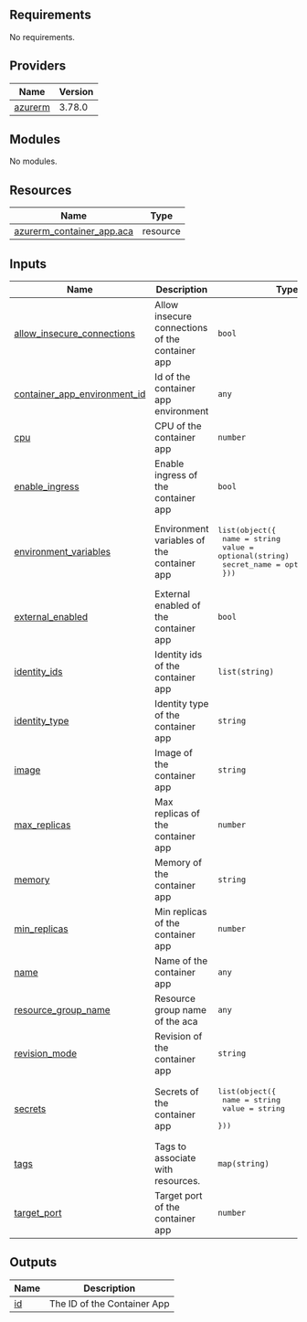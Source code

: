 <!-- BEGIN_TF_DOCS -->
## Requirements

No requirements.

## Providers

| Name | Version |
|------|---------|
| <a name="provider_azurerm"></a> [azurerm](#provider\_azurerm) | 3.78.0 |

## Modules

No modules.

## Resources

| Name | Type |
|------|------|
| [azurerm_container_app.aca](https://registry.terraform.io/providers/hashicorp/azurerm/latest/docs/resources/container_app) | resource |

## Inputs

| Name | Description | Type | Default | Required |
|------|-------------|------|---------|:--------:|
| <a name="input_allow_insecure_connections"></a> [allow\_insecure\_connections](#input\_allow\_insecure\_connections) | Allow insecure connections of the container app | `bool` | `false` | no |
| <a name="input_container_app_environment_id"></a> [container\_app\_environment\_id](#input\_container\_app\_environment\_id) | Id of the container app environment | `any` | n/a | yes |
| <a name="input_cpu"></a> [cpu](#input\_cpu) | CPU of the container app | `number` | `0.25` | no |
| <a name="input_enable_ingress"></a> [enable\_ingress](#input\_enable\_ingress) | Enable ingress of the container app | `bool` | `false` | no |
| <a name="input_environment_variables"></a> [environment\_variables](#input\_environment\_variables) | Environment variables of the container app | <pre>list(object({<br>    name        = string<br>    value       = optional(string)<br>    secret_name = optional(string)<br>  }))</pre> | `[]` | no |
| <a name="input_external_enabled"></a> [external\_enabled](#input\_external\_enabled) | External enabled of the container app | `bool` | `false` | no |
| <a name="input_identity_ids"></a> [identity\_ids](#input\_identity\_ids) | Identity ids of the container app | `list(string)` | `[]` | no |
| <a name="input_identity_type"></a> [identity\_type](#input\_identity\_type) | Identity type of the container app | `string` | `"SystemAssigned"` | no |
| <a name="input_image"></a> [image](#input\_image) | Image of the container app | `string` | `"mcr.microsoft.com/azuredocs/containerapps-helloworld:latest"` | no |
| <a name="input_max_replicas"></a> [max\_replicas](#input\_max\_replicas) | Max replicas of the container app | `number` | `1` | no |
| <a name="input_memory"></a> [memory](#input\_memory) | Memory of the container app | `string` | `"0.5Gi"` | no |
| <a name="input_min_replicas"></a> [min\_replicas](#input\_min\_replicas) | Min replicas of the container app | `number` | `1` | no |
| <a name="input_name"></a> [name](#input\_name) | Name of the container app | `any` | n/a | yes |
| <a name="input_resource_group_name"></a> [resource\_group\_name](#input\_resource\_group\_name) | Resource group name of the aca | `any` | n/a | yes |
| <a name="input_revision_mode"></a> [revision\_mode](#input\_revision\_mode) | Revision of the container app | `string` | `"Single"` | no |
| <a name="input_secrets"></a> [secrets](#input\_secrets) | Secrets of the container app | <pre>list(object({<br>    name  = string<br>    value = string<br>  }))</pre> | `[]` | no |
| <a name="input_tags"></a> [tags](#input\_tags) | Tags to associate with resources. | `map(string)` | n/a | yes |
| <a name="input_target_port"></a> [target\_port](#input\_target\_port) | Target port of the container app | `number` | `80` | no |

## Outputs

| Name | Description |
|------|-------------|
| <a name="output_id"></a> [id](#output\_id) | The ID of the Container App |
<!-- END_TF_DOCS -->